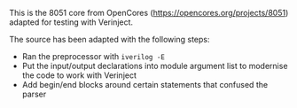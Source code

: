 
This is the 8051 core from OpenCores (<https://opencores.org/projects/8051>) adapted for testing with Verinject.


The source has been adapted with the following steps:
 * Ran the preprocessor with `iverilog -E`
 * Put the input/output declarations into module argument list to modernise the code to work with Verinject
 * Add begin/end blocks around certain statements that confused the parser
